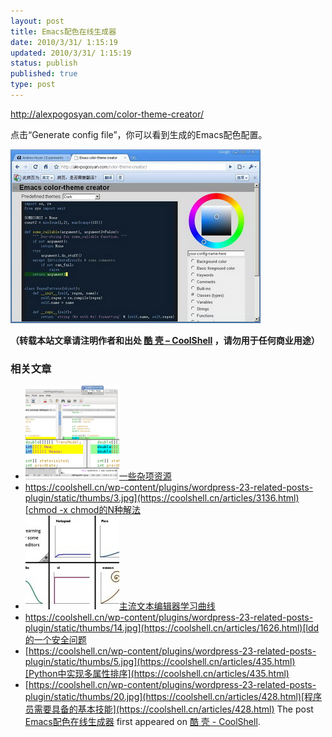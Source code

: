 ```yaml
---
layout: post
title: Emacs配色在线生成器
date: 2010/3/31/ 1:15:19
updated: 2010/3/31/ 1:15:19
status: publish
published: true
type: post
---
```


<http://alexpogosyan.com/color-theme-creator/>


点击“Generate config file”，你可以看到生成的Emacs配色配置。


![](../wp-content/uploads/2010/03/emacs_color_theme.jpg "Emacs Color Theme Creator")




**（转载本站文章请注明作者和出处 [酷 壳 – CoolShell](https://coolshell.cn/) ，请勿用于任何商业用途）**



### 相关文章

* [![一些杂项资源](../wp-content/uploads/2010/12/ediff-small-150x150.png)](https://coolshell.cn/articles/3437.html)[一些杂项资源](https://coolshell.cn/articles/3437.html)
* [https://coolshell.cn/wp-content/plugins/wordpress-23-related-posts-plugin/static/thumbs/3.jpg](https://coolshell.cn/articles/3136.html)[chmod -x chmod的N种解法](https://coolshell.cn/articles/3136.html)
* [![主流文本编辑器学习曲线](../wp-content/uploads/2010/10/horrorstories.txt-150x150.jpg)](https://coolshell.cn/articles/3125.html)[主流文本编辑器学习曲线](https://coolshell.cn/articles/3125.html)
* [https://coolshell.cn/wp-content/plugins/wordpress-23-related-posts-plugin/static/thumbs/14.jpg](https://coolshell.cn/articles/1626.html)[ldd 的一个安全问题](https://coolshell.cn/articles/1626.html)
* [https://coolshell.cn/wp-content/plugins/wordpress-23-related-posts-plugin/static/thumbs/5.jpg](https://coolshell.cn/articles/435.html)[Python中实现多属性排序](https://coolshell.cn/articles/435.html)
* [https://coolshell.cn/wp-content/plugins/wordpress-23-related-posts-plugin/static/thumbs/20.jpg](https://coolshell.cn/articles/428.html)[程序员需要具备的基本技能](https://coolshell.cn/articles/428.html)
The post [Emacs配色在线生成器](https://coolshell.cn/articles/2271.html) first appeared on [酷 壳 - CoolShell](https://coolshell.cn).